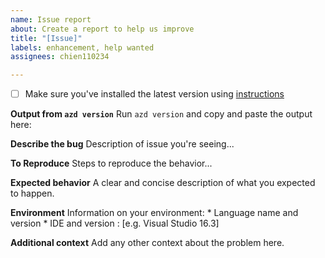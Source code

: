 ```yaml
---
name: Issue report
about: Create a report to help us improve
title: "[Issue]"
labels: enhancement, help wanted
assignees: chien110234

---
```


- [ ] Make sure you've installed the latest version using [instructions](https://github.com/Azure/azure-dev?tab=readme-ov-file#installupgrade-azure-developer-cli)

**Output from `azd version`**
Run `azd version` and copy and paste the output here:

**Describe the bug**
Description of issue you're seeing...

**To Reproduce**
Steps to reproduce the behavior...

**Expected behavior**
A clear and concise description of what you expected to happen.

**Environment**
Information on your environment:
    * Language name and version
    * IDE and version : [e.g. Visual Studio 16.3]

**Additional context**
Add any other context about the problem here.
